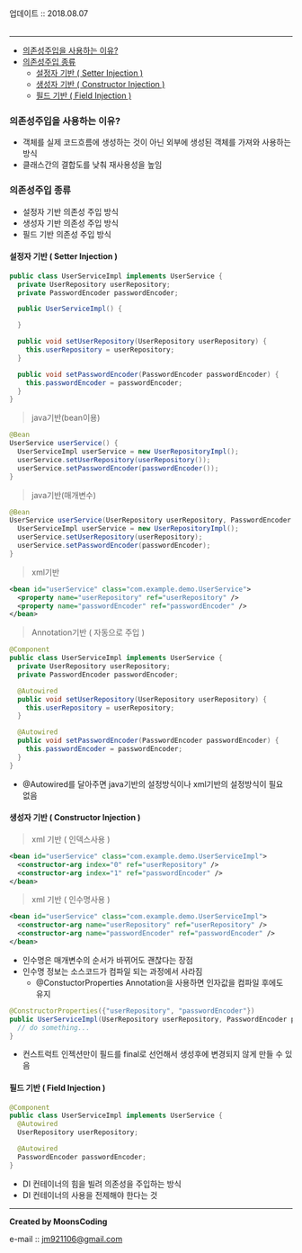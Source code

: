 
<div class="pull-right">  업데이트 :: 2018.08.07 </div><br>

---

<!-- @import "[TOC]" {cmd="toc" depthFrom=1 depthTo=6 orderedList=false} -->
<!-- code_chunk_output -->

* [의존성주입을 사용하는 이유?](#의존성주입을-사용하는-이유)
* [의존성주입 종류](#의존성주입-종류)
	* [설정자 기반 ( Setter Injection )](#설정자-기반-setter-injection)
	* [생성자 기반 ( Constructor Injection )](#생성자-기반-constructor-injection)
	* [필드 기반 ( Field Injection )](#필드-기반-field-injection)

<!-- /code_chunk_output -->

### 의존성주입을 사용하는 이유?

- 객체를 실제 코드흐름에 생성하는 것이 아닌 외부에 생성된 객체를 가져와 사용하는 방식
- 클래스간의 결합도를 낮춰 재사용성을 높임

### 의존성주입 종류

- 설정자 기반 의존성 주입 방식
- 생성자 기반 의존성 주입 방식
- 필드 기반 의존성 주입 방식

#### 설정자 기반 ( Setter Injection )

```java
public class UserServiceImpl implements UserService {
  private UserRepository userRepository;
  private PasswordEncoder passwordEncoder;

  public UserServiceImpl() {

  }

  public void setUserRepository(UserRepository userRepository) {
    this.userRepository = userRepository;
  }

  public void setPasswordEncoder(PasswordEncoder passwordEncoder) {
    this.passwordEncoder = passwordEncoder;
  }
}
```

> java기반(bean이용)

```java
@Bean
UserService userService() {
  UserServiceImpl userService = new UserRepositoryImpl();
  userService.setUserRepository(userRepository());
  userService.setPasswordEncoder(passwordEncoder());
}
```

> java기반(매개변수)

```java
@Bean
UserService userService(UserRepository userRepository, PasswordEncoder passwordEncoder) {
  UserServiceImpl userService = new UserRepositoryImpl();
  userService.setUserRepository(userRepository);
  userService.setPasswordEncoder(passwordEncoder);
}
```

> xml기반

```xml
<bean id="userService" class="com.example.demo.UserService">
  <property name="userRepository" ref="userRepository" />
  <property name="passwordEncoder" ref="passwordEncoder" />
</bean>
```

> Annotation기반 ( 자동으로 주입 )

```java
@Component
public class UserServiceImpl implements UserService {
  private UserRepository userRepository;
  private PasswordEncoder passwordEncoder;

  @Autowired
  public void setUserRepository(UserRepository userRepository) {
    this.userRepository = userRepository;
  }

  @Autowired
  public void setPasswordEncoder(PasswordEncoder passwordEncoder) {
    this.passwordEncoder = passwordEncoder;
  }
}
```

- @Autowired를 달아주면 java기반의 설정방식이나 xml기반의 설정방식이 필요 없음

#### 생성자 기반 ( Constructor Injection )

> xml 기반 ( 인덱스사용 )

```xml
<bean id="userService" class="com.example.demo.UserServiceImpl">
  <constructor-arg index="0" ref="userRepository" />
  <constructor-arg index="1" ref="passwordEncoder" />
</bean>
```

> xml 기반 ( 인수명사용 )

```xml
<bean id="userService" class="com.example.demo.UserServiceImpl">
  <constructor-arg name="userRepository" ref="userRepository" />
  <constructor-arg name="passwordEncoder" ref="passwordEncoder" />
</bean>
```

- 인수명은 매개변수의 순서가 바뀌어도 괜찮다는 장점
- 인수명 정보는 소스코드가 컴파일 되는 과정에서 사라짐
  - @ConstuctorProperties Annotation을 사용하면 인자값을 컴파일 후에도 유지

```java
@ConstructorProperties({"userRepository", "passwordEncoder"})
public UserServiceImpl(UserRepository userRepository, PasswordEncoder passwordEncoder) {
  // do something...
}
```

- 컨스트럭트 인젝션만이 필드를 final로 선언해서 생성후에 변경되지 않게 만들 수 있음

#### 필드 기반 ( Field Injection )

```java
@Component
public class UserServiceImpl implements UserService {
  @Autowired
  UserRepository userRepository;

  @Autowired
  PasswordEncoder passwordEncoder;
}
```
- DI 컨테이너의 힘을 빌려 의존성을 주입하는 방식
- DI 컨테이너의 사용을 전제해야 한다는 것


---

**Created by MoonsCoding**

e-mail :: jm921106@gmail.com
